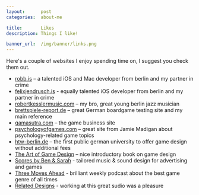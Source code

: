 ```yaml
---
layout:      post
categories:  about-me

title:       Likes
description: Things I like!

banner_url:  /img/banner/links.png
---
```


Here's a couple of websites I enjoy spending time on, I suggest you
check them out.

* [robb.is][robb] – a talented iOS and Mac developer from berlin and my partner in crime
* [felixjendrusch.is][felix] - equally talented iOS developer from berlin and my partner in crime
* [robertkesslermusic.com][rob] – my bro, great young berlin jazz musician
* [brettspiele-report.de][brettspiele-report] – great German boardgame testing site and my main reference
* [gamasutra.com][gamasutra] – the game business site
* [psychologyofgames.com][psychologyofgames] – great site from Jamie Madigan about psychology-related game topics
* [htw-berlin.de][htw] – the first public german university to offer game design without additional fees
* [The Art of Game Design][aog] – nice introductory book on game design
* [Scores by Ben & Sarah][icm] - tailored music & sound design for advertising and games
* [Three Moves Ahead][tma] - brilliant weekly podcast about the best game genre of all times
* [Related Designs][related] - working at this great sudio was a pleasure

[robb]:               http://robb.is
[rob]:                http://robertkesslermusic.com
[brettspiele-report]: http://brettspiele-report.de
[gamasutra]:          http://gamasutra.com
[psychologyofgames]:  http://psychologyofgames.com
[htw]:                http://htw-berlin.de
[aog]:                http://artofgamedesign.com/
[icm]:                http://icm-scores.com/
[felix]:              http://felixjendrusch.is
[tma]:                https://www.idlethumbs.net/3ma/
[related]:            http://related-designs.de
